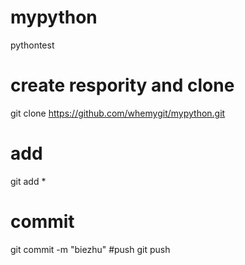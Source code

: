 # mypython
pythontest
# create respority and clone
git clone  https://github.com/whemygit/mypython.git

# add
git add *

# commit
git commit -m "biezhu"
#push
git push
